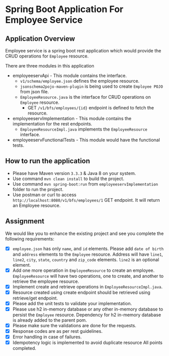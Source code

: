 # Spring Boot Application For Employee Service

## Application Overview
Employee service is a spring boot rest application which would provide the CRUD operations for `Employee` resource.

There are three modules in this application
- employeeservApi - This module contains the interface.
	- `v1/schema/employee.json` defines the employee resource.
	- `jsonschema2pojo-maven-plugin` is being used to create `Employee POJO` from json file.
	- `EmployeeResource.java` is the interface for CRUD operations on `Employee` resource.
		- GET `/v1/bfs/employees/{id}` endpoint is defined to fetch the resource.
- employeeservImplementation - This module contains the implementation for the rest endpoints.
	- `EmployeeResourceImpl.java` implements the `EmployeeResource` interface.
- employeeservFunctionalTests - This module would have the functional tests.

## How to run the application
- Please have Maven version `3.3.3` & Java 8 on your system.
- Use command `mvn clean install` to build the project.
- Use command `mvn spring-boot:run` from `employeeservImplementation` folder to run the project.
- Use postman or curl to access `http://localhost:8080/v1/bfs/employees/1` GET endpoint. It will return an Employee resource.

## Assignment
We would like you to enhance the existing project and see you complete the following requirements:

- [x] `employee.json` has only `name`, and `id` elements. Please add `date of birth` and `address` elements to the `Employee` resource. Address will have `line1`, `line2`, `city`, `state`, `country` and `zip_code` elements. `line2` is an optional element.
- [x] Add one more operation in `EmployeeResource` to create an employee. `EmployeeResource` will have two operations, one to create, and another to retrieve the employee resource.
- [x] Implement create and retrieve operations in `EmployeeResourceImpl.java`.
- [x] Resource created using create endpoint should be retrieved using retrieve/get endpoint.
- [x] Please add the unit tests to validate your implementation.
- [x] Please use h2 in-memory database or any other in-memory database to persist the `Employee` resource. Dependency for h2 in-memory database is already added to the parent pom.
- [x] Please make sure the validations are done for the requests.
- [x] Response codes are as per rest guidelines.
- [x] Error handling in case of failures.
- [x] Idempotency logic is implemented to avoid duplicate resource
All points completed.